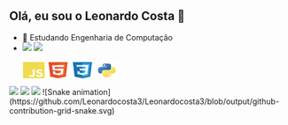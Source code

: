 ## Olá, eu sou o Leonardo Costa 👋

- 🌱 Estudando Engenharia de Computação
- <div> <a href=https://github.com/Leonardocosta3></a>
        <img height="180em" src ="https://github-readme-stats.vercel.app/api?username=Leonardocosta3&theme=github_dark&show_icons=true&count_private=true"/>
        <img height="180em" src ="https://github-readme-stats.vercel.app/api/top-langs/?username=Leonardocosta3&layout=compact&langs_count=16&theme=github_dark"/>
  </div>
  <div style="display: inline_block"><br>
      <img align="center" alt="Rafa-Js" height="30" width="40" src="https://raw.githubusercontent.com/devicons/devicon/master/icons/javascript/javascript-plain.svg">
      <img align="center" alt="Rafa-HTML" height="30" width="40" src="https://raw.githubusercontent.com/devicons/devicon/master/icons/html5/html5-original.svg">
      <img align="center" alt="Rafa-CSS" height="30" width="40" src="https://raw.githubusercontent.com/devicons/devicon/master/icons/css3/css3-original.svg">
      <img align="center" alt="Rafa-Python" height="30" width="40" src="https://raw.githubusercontent.com/devicons/devicon/master/icons/python/python-original.svg">
</div>
<div> 
  <a href="https://www.instagram.com/leonardo.costa1/" target="_blank"><img src="https://img.shields.io/badge/-Instagram-%23E4405F?style=for-the-badge&logo=instagram&logoColor=white" target="_blank"></a>
  <a href="https://www.linkedin.com/in/leonardo-costa-78156b2a1/" target="_blank"><img src="https://img.shields.io/badge/-LinkedIn-%230077B5?style=for-the-badge&logo=linkedin&logoColor=white" target="_blank"></a>
  <a href="https://www.facebook.com/leonardo.costa.7370"><img src="https://img.shields.io/badge/Facebook-1877F2?style=for-the-badge&logo=facebook&logoColor=white"></a>
    ![Snake animation](https://github.com/Leonardocosta3/Leonardocosta3/blob/output/github-contribution-grid-snake.svg)
</div>
